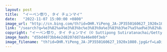 ```yaml
---
layout: post
title:  "イーペン祭り, タイ チェンマイ"
date:   "2022-11-07 15:00:00 +0800"
image_url: "http://cn.bing.com/th?id=OHR.YiPeng_JA-JP3550160627_1920x1080.jpg&rf=LaDigue_1920x1080.jpg&pid=hp"
link: "/search?q=%e3%82%a4%e3%83%bc%e3%83%9a%e3%83%b3%e7%a5%ad%e3%82%8a&form=hpcapt&filters=HpDate%3a%2220221107_1500%22"
copyright: "イーペン祭り, タイ チェンマイ (© Suttipong Sutiratanachai/Getty Images)"
image_hash: "d5bd4073bb4e2d8207dd7da46e00f3eb"
image_filename: "th?id=OHR.YiPeng_JA-JP3550160627_1920x1080.jpg&rf=LaDigue_1920x1080.jpg&pid=hp"
---
```

